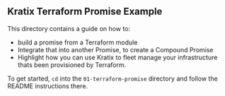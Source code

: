 ## Kratix Terraform Promise Example

This directory contains a guide on how to:

- build a promise from a Terraform module
- Integrate that into another Promise, to create a Compound Promise
- Highlight how you can use Kratix to fleet manage your infrastructure
  thats been provisioned by Terraform.

To get started, `cd` into the `01-terraform-promise` directory and follow the
README instructions there.
